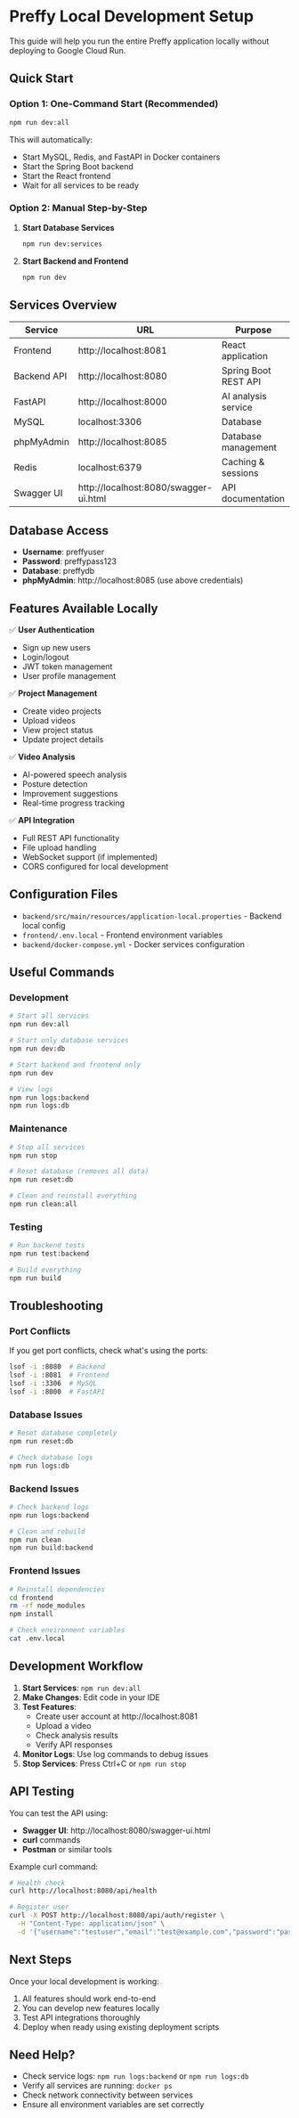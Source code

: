 # Preffy Local Development Setup

This guide will help you run the entire Preffy application locally without deploying to Google Cloud Run.

## Quick Start

### Option 1: One-Command Start (Recommended)
```bash
npm run dev:all
```

This will automatically:
- Start MySQL, Redis, and FastAPI in Docker containers
- Start the Spring Boot backend
- Start the React frontend
- Wait for all services to be ready

### Option 2: Manual Step-by-Step

1. **Start Database Services**
   ```bash
   npm run dev:services
   ```

2. **Start Backend and Frontend**
   ```bash
   npm run dev
   ```

## Services Overview

| Service | URL | Purpose |
|---------|-----|---------|
| Frontend | http://localhost:8081 | React application |
| Backend API | http://localhost:8080 | Spring Boot REST API |
| FastAPI | http://localhost:8000 | AI analysis service |
| MySQL | localhost:3306 | Database |
| phpMyAdmin | http://localhost:8085 | Database management |
| Redis | localhost:6379 | Caching & sessions |
| Swagger UI | http://localhost:8080/swagger-ui.html | API documentation |

## Database Access

- **Username**: preffyuser
- **Password**: preffypass123
- **Database**: preffydb
- **phpMyAdmin**: http://localhost:8085 (use above credentials)

## Features Available Locally

✅ **User Authentication**
- Sign up new users
- Login/logout
- JWT token management
- User profile management

✅ **Project Management**
- Create video projects
- Upload videos
- View project status
- Update project details

✅ **Video Analysis**
- AI-powered speech analysis
- Posture detection
- Improvement suggestions
- Real-time progress tracking

✅ **API Integration**
- Full REST API functionality
- File upload handling
- WebSocket support (if implemented)
- CORS configured for local development

## Configuration Files

- `backend/src/main/resources/application-local.properties` - Backend local config
- `frontend/.env.local` - Frontend environment variables
- `backend/docker-compose.yml` - Docker services configuration

## Useful Commands

### Development
```bash
# Start all services
npm run dev:all

# Start only database services
npm run dev:db

# Start backend and frontend only
npm run dev

# View logs
npm run logs:backend
npm run logs:db
```

### Maintenance
```bash
# Stop all services
npm run stop

# Reset database (removes all data)
npm run reset:db

# Clean and reinstall everything
npm run clean:all
```

### Testing
```bash
# Run backend tests
npm run test:backend

# Build everything
npm run build
```

## Troubleshooting

### Port Conflicts
If you get port conflicts, check what's using the ports:
```bash
lsof -i :8080  # Backend
lsof -i :8081  # Frontend
lsof -i :3306  # MySQL
lsof -i :8000  # FastAPI
```

### Database Issues
```bash
# Reset database completely
npm run reset:db

# Check database logs
npm run logs:db
```

### Backend Issues
```bash
# Check backend logs
npm run logs:backend

# Clean and rebuild
npm run clean
npm run build:backend
```

### Frontend Issues
```bash
# Reinstall dependencies
cd frontend
rm -rf node_modules
npm install

# Check environment variables
cat .env.local
```

## Development Workflow

1. **Start Services**: `npm run dev:all`
2. **Make Changes**: Edit code in your IDE
3. **Test Features**:
   - Create user account at http://localhost:8081
   - Upload a video
   - Check analysis results
   - Verify API responses
4. **Monitor Logs**: Use log commands to debug issues
5. **Stop Services**: Press Ctrl+C or `npm run stop`

## API Testing

You can test the API using:
- **Swagger UI**: http://localhost:8080/swagger-ui.html
- **curl** commands
- **Postman** or similar tools

Example curl command:
```bash
# Health check
curl http://localhost:8080/api/health

# Register user
curl -X POST http://localhost:8080/api/auth/register \
  -H "Content-Type: application/json" \
  -d '{"username":"testuser","email":"test@example.com","password":"password123","fullName":"Test User"}'
```

## Next Steps

Once your local development is working:
1. All features should work end-to-end
2. You can develop new features locally
3. Test API integrations thoroughly
4. Deploy when ready using existing deployment scripts

## Need Help?

- Check service logs: `npm run logs:backend` or `npm run logs:db`
- Verify all services are running: `docker ps`
- Check network connectivity between services
- Ensure all environment variables are set correctly
